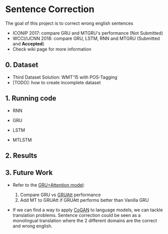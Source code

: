 # Sentence Correction
The goal of this project is to correct wrong english sentences

* ICONIP 2017: compare GRU and MTGRU's performance (Not Submitted)
* WCCI/IJCNN 2018: compare GRU, LSTM, RNN and MTGRU (Submitted and **Accepted**)
* Check wiki page for more information

## 0. Dataset
* Third Dataset Solution: WMT'15 with POS-Tagging
* [TODO]: how to create incomplete dataset

## 1. Running code
* RNN

* GRU

* LSTM

* MTLSTM

## 2. Results

## 3. Future Work
* Refer to the [GRU+Attention model](https://github.com/gcunhase/PaperNotes/blob/master/notes/gruatt.md):
   1. Compare GRU vs [GRUAtt](https://github.com/DeepLearnXMU/CAEncoder-NMT) performance
   2. Add MT to GRUAtt if GRUAtt performs better than Vanilla GRU

* If we can find a way to apply [CoGAN](https://github.com/gcunhase/PaperNotes/edit/master/notes/cogan.md) to language models, we can tackle translation problems. Sentence correction could be seen as a monolingual translation where the 2 different domains are the correct and wrong english.
